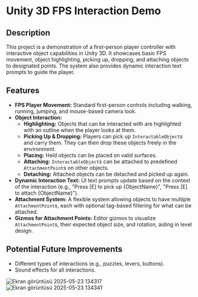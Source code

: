 # Unity 3D FPS Interaction Demo

## Description

This project is a demonstration of a first-person player controller with interactive object capabilities in Unity 3D. It showcases basic FPS movement, object highlighting, picking up, dropping, and attaching objects to designated points. The system also provides dynamic interaction text prompts to guide the player.

## Features

*   **FPS Player Movement:** Standard first-person controls including walking, running, jumping, and mouse-based camera look.
*   **Object Interaction:**
    *   **Highlighting:** Objects that can be interacted with are highlighted with an outline when the player looks at them.
    *   **Picking Up & Dropping:** Players can pick up `InteractableObject`s and carry them. They can then drop these objects freely in the environment.
    *   **Placing:** Held objects can be placed on valid surfaces.
    *   **Attaching:** `InteractableObject`s can be attached to predefined `AttachmentPoint`s on other objects.
    *   **Detaching:** Attached objects can be detached and picked up again.
*   **Dynamic Interaction Text:** UI text prompts update based on the context of the interaction (e.g., "Press [E] to pick up {ObjectName}", "Press [E] to attach {ObjectName}").
*   **Attachment System:** A flexible system allowing objects to have multiple `AttachmentPoint`s, each with optional tag-based filtering for what can be attached.
*   **Gizmos for Attachment Points:** Editor gizmos to visualize `AttachmentPoint`s, their expected object size, and rotation, aiding in level design.

## Potential Future Improvements

*   Different types of interactions (e.g., puzzles, levers, buttons).
*   Sound effects for all interactions.

![Ekran görüntüsü 2025-05-23 134317](https://github.com/user-attachments/assets/5c176823-fe2e-4cf4-bde4-d5b27681da62)
![Ekran görüntüsü 2025-05-23 134341](https://github.com/user-attachments/assets/da3f0788-d73a-4f52-af9d-3abdf12403c0)
